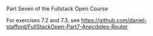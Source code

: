 Part Seven of the Fullstack Open Course

For exercises 7.2 and 7.3, see https://github.com/daniel-stafford/FullStackOpen-Part7-Anecdotes-Router
